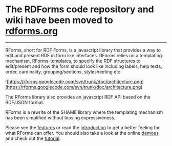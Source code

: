 # The RDForms code repository and wiki have been moved to [rdforms.org](http://rdforms.org) #




---




RForms, short for RDF Forms, is a javascript library that provides a way to edit and present RDF in form like interfaces. RForms relies on a templating mechanism, RForms-templates, to specify the RDF structures to edit/present and how the form should look like including labels, help texts, order, cardinality, grouping/sections, stylesheeting etc.

![https://rforms.googlecode.com/svn/trunk/doc/architecture.png](https://rforms.googlecode.com/svn/trunk/doc/architecture.png)

The RForms library also provides an javascript RDF API based on the RDF/JSON format.

RForms is a rewrite of the SHAME library where the templating mechanism has been simplified without loosing expressiveness.

Please see the [features](Features.md) or read the [introduction](Overview.md) to get a better feeling for what RForms can offer. You should also take a look at the online [demoes](Demo.md) and check out the [tutorial](Tutorial.md).